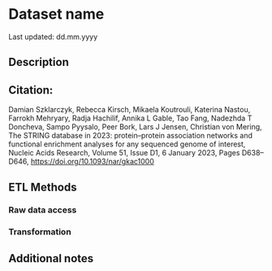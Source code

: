 # Dataset name

Last updated: dd.mm.yyyy

## Description



## Citation: 

Damian Szklarczyk, Rebecca Kirsch, Mikaela Koutrouli, Katerina Nastou, Farrokh Mehryary, Radja Hachilif, Annika L Gable, Tao Fang, Nadezhda T Doncheva, Sampo Pyysalo, Peer Bork, Lars J Jensen, Christian von Mering, The STRING database in 2023: protein–protein association networks and functional enrichment analyses for any sequenced genome of interest, Nucleic Acids Research, Volume 51, Issue D1, 6 January 2023, Pages D638–D646, https://doi.org/10.1093/nar/gkac1000

## ETL Methods

### Raw data access


### Transformation


## Additional notes

